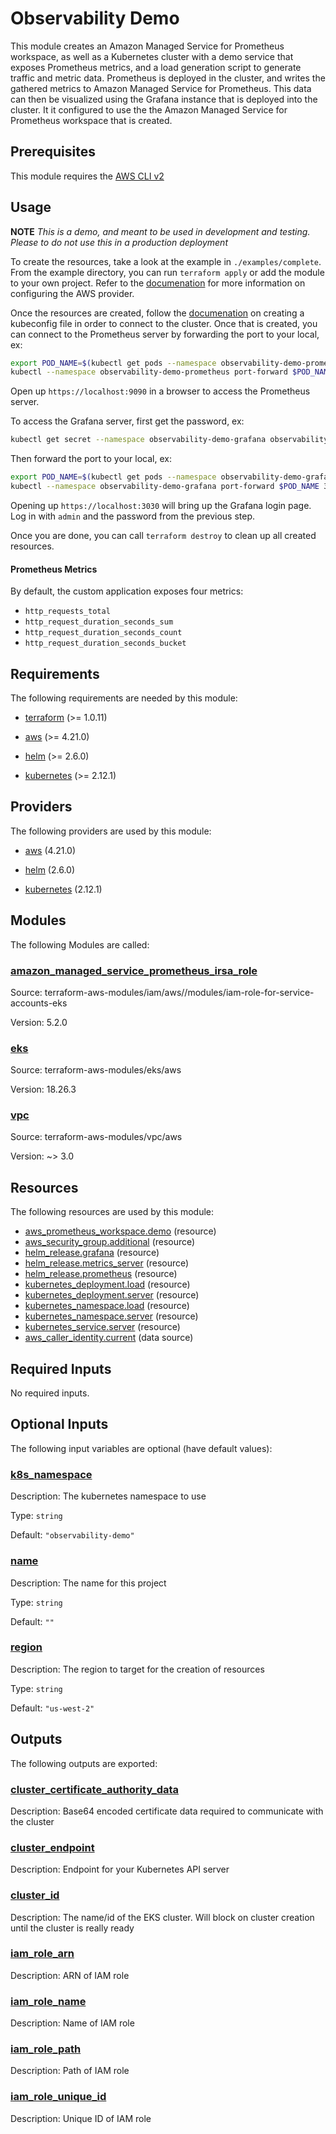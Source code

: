 <!-- BEGIN_TF_DOCS -->
# Observability Demo

This module creates an Amazon Managed Service for Prometheus workspace, as
well as a Kubernetes cluster with a demo service that exposes
Prometheus metrics, and a load generation script to generate traffic and
metric data. Prometheus is deployed in the cluster, and writes the gathered
metrics to Amazon Managed Service for Prometheus.  This data can then be
visualized using the Grafana instance that is deployed into the cluster. It
it configured to use the the Amazon Managed Service for Prometheus workspace
that is created.

## Prerequisites

This module requires the [AWS CLI v2](https://docs.aws.amazon.com/cli/latest/userguide/getting-started-install.html)

## Usage

**NOTE** *This is a demo, and meant to be used in development and testing.
Please to do not use this in a production deployment*

To create the resources, take a look at the example in
`./examples/complete`. From the example directory, you can run
`terraform apply` or add the module to your own project. Refer to the
[documenation](https://registry.terraform.io/providers/hashicorp/aws/latest/docs)
for more information on configuring the AWS provider.

Once the resources are created, follow the
[documenation](https://docs.aws.amazon.com/eks/latest/userguide/create-kubeconfig.html)
on creating a kubeconfig file in order to connect to the cluster. Once that
is created, you can connect to the Prometheus server by forwarding the port
to your local, ex:

```bash
export POD_NAME=$(kubectl get pods --namespace observability-demo-prometheus -l "app=prometheus,component=server" -o jsonpath="{.items[0].metadata.name}")
kubectl --namespace observability-demo-prometheus port-forward $POD_NAME 9090
```

Open up `https://localhost:9090` in a browser to access the Prometheus server.

To access the Grafana server, first get the password, ex:

```bash
kubectl get secret --namespace observability-demo-grafana observability-demo-complete-grafana -o jsonpath="{.data.admin-password}" | base64 --decode ; echo
```

Then forward the port to your local, ex:

```bash
export POD_NAME=$(kubectl get pods --namespace observability-demo-grafana -l "app.kubernetes.io/name=grafana,app.kubernetes.io/instance=observability-demo-complete-grafana" -o jsonpath="{.items[0].metadata.name}")
kubectl --namespace observability-demo-grafana port-forward $POD_NAME 3000
```

Opening up `https://localhost:3030` will bring up the Grafana login page.
Log in with `admin` and the password from the previous step.

Once you are done, you can call `terraform destroy` to clean up all created
resources.

#### Prometheus Metrics

By default, the custom application exposes four metrics:
- `http_requests_total`
- `http_request_duration_seconds_sum`
- `http_request_duration_seconds_count`
- `http_request_duration_seconds_bucket`

## Requirements

The following requirements are needed by this module:

- <a name="requirement_terraform"></a> [terraform](#requirement\_terraform) (>= 1.0.11)

- <a name="requirement_aws"></a> [aws](#requirement\_aws) (>= 4.21.0)

- <a name="requirement_helm"></a> [helm](#requirement\_helm) (>= 2.6.0)

- <a name="requirement_kubernetes"></a> [kubernetes](#requirement\_kubernetes) (>= 2.12.1)

## Providers

The following providers are used by this module:

- <a name="provider_aws"></a> [aws](#provider\_aws) (4.21.0)

- <a name="provider_helm"></a> [helm](#provider\_helm) (2.6.0)

- <a name="provider_kubernetes"></a> [kubernetes](#provider\_kubernetes) (2.12.1)

## Modules

The following Modules are called:

### <a name="module_amazon_managed_service_prometheus_irsa_role"></a> [amazon\_managed\_service\_prometheus\_irsa\_role](#module\_amazon\_managed\_service\_prometheus\_irsa\_role)

Source: terraform-aws-modules/iam/aws//modules/iam-role-for-service-accounts-eks

Version: 5.2.0

### <a name="module_eks"></a> [eks](#module\_eks)

Source: terraform-aws-modules/eks/aws

Version: 18.26.3

### <a name="module_vpc"></a> [vpc](#module\_vpc)

Source: terraform-aws-modules/vpc/aws

Version: ~> 3.0

## Resources

The following resources are used by this module:

- [aws_prometheus_workspace.demo](https://registry.terraform.io/providers/hashicorp/aws/latest/docs/resources/prometheus_workspace) (resource)
- [aws_security_group.additional](https://registry.terraform.io/providers/hashicorp/aws/latest/docs/resources/security_group) (resource)
- [helm_release.grafana](https://registry.terraform.io/providers/hashicorp/helm/latest/docs/resources/release) (resource)
- [helm_release.metrics_server](https://registry.terraform.io/providers/hashicorp/helm/latest/docs/resources/release) (resource)
- [helm_release.prometheus](https://registry.terraform.io/providers/hashicorp/helm/latest/docs/resources/release) (resource)
- [kubernetes_deployment.load](https://registry.terraform.io/providers/hashicorp/kubernetes/latest/docs/resources/deployment) (resource)
- [kubernetes_deployment.server](https://registry.terraform.io/providers/hashicorp/kubernetes/latest/docs/resources/deployment) (resource)
- [kubernetes_namespace.load](https://registry.terraform.io/providers/hashicorp/kubernetes/latest/docs/resources/namespace) (resource)
- [kubernetes_namespace.server](https://registry.terraform.io/providers/hashicorp/kubernetes/latest/docs/resources/namespace) (resource)
- [kubernetes_service.server](https://registry.terraform.io/providers/hashicorp/kubernetes/latest/docs/resources/service) (resource)
- [aws_caller_identity.current](https://registry.terraform.io/providers/hashicorp/aws/latest/docs/data-sources/caller_identity) (data source)

## Required Inputs

No required inputs.

## Optional Inputs

The following input variables are optional (have default values):

### <a name="input_k8s_namespace"></a> [k8s\_namespace](#input\_k8s\_namespace)

Description: The kubernetes namespace to use

Type: `string`

Default: `"observability-demo"`

### <a name="input_name"></a> [name](#input\_name)

Description: The name for this project

Type: `string`

Default: `""`

### <a name="input_region"></a> [region](#input\_region)

Description: The region to target for the creation of resources

Type: `string`

Default: `"us-west-2"`

## Outputs

The following outputs are exported:

### <a name="output_cluster_certificate_authority_data"></a> [cluster\_certificate\_authority\_data](#output\_cluster\_certificate\_authority\_data)

Description: Base64 encoded certificate data required to communicate with the cluster

### <a name="output_cluster_endpoint"></a> [cluster\_endpoint](#output\_cluster\_endpoint)

Description: Endpoint for your Kubernetes API server

### <a name="output_cluster_id"></a> [cluster\_id](#output\_cluster\_id)

Description: The name/id of the EKS cluster. Will block on cluster creation until the cluster is really ready

### <a name="output_iam_role_arn"></a> [iam\_role\_arn](#output\_iam\_role\_arn)

Description: ARN of IAM role

### <a name="output_iam_role_name"></a> [iam\_role\_name](#output\_iam\_role\_name)

Description: Name of IAM role

### <a name="output_iam_role_path"></a> [iam\_role\_path](#output\_iam\_role\_path)

Description: Path of IAM role

### <a name="output_iam_role_unique_id"></a> [iam\_role\_unique\_id](#output\_iam\_role\_unique\_id)

Description: Unique ID of IAM role
<!-- END_TF_DOCS -->